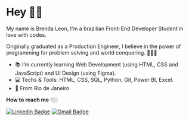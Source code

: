 # Hey 👋🏻

My name is Brenda Leon, I'm a brazilian Front-End Developer Student in love with codes. 

Originally graduated as a Production Engineer, I believe in the power of programming for problem solving and world conquering. 👩🏻‍💻
- 📚 I’m currently learning Web Development (using HTML, CSS and JavaScript) and UI Design (using Figma).
- 💻 Techs & Tools: HTML, CSS, SQL, Python, Git, Power BI, Excel.
- 📍  From Rio de Janeiro

**How to reach me** 👇🏼

[![Linkedin Badge](https://img.shields.io/badge/-LinkedIn-blue?style=flat-square&logo=Linkedin&logoColor=white&link=https://www.linkedin.com/in/isadora-rodrigues-stangarlin-48402b141/)](https://www.linkedin.com/in/leonbrenda/) [![Gmail Badge](https://img.shields.io/badge/-Gmail-c14438?style=flat-square&logo=Gmail&logoColor=white&link=mailto:contato.dvdsantos@gmail.com)](mailto:contatobrendaleon@gmail.com)
